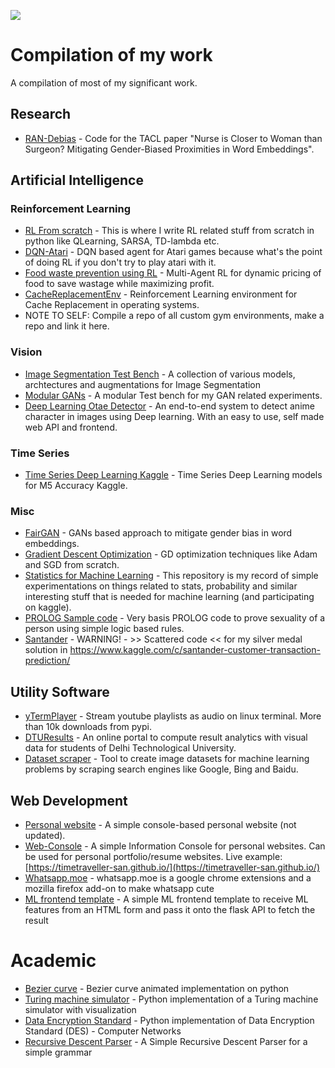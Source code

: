 ![](https://i.imgur.com/aFhIVnB.jpg)


# Compilation of my work
A compilation of most of my significant work. 

## Research
- [RAN-Debias](https://github.com/TimeTraveller-San/RAN-Debias) - Code for the TACL paper "Nurse is Closer to Woman than Surgeon? Mitigating Gender-Biased Proximities in Word Embeddings".


## Artificial Intelligence
### Reinforcement Learning
- [RL From scratch](https://github.com/TimeTraveller-San/RL_from_scratch) - This is where I write RL related stuff from scratch in python like QLearning, SARSA, TD-lambda etc.
- [DQN-Atari](https://github.com/TimeTraveller-San/DQN-Atari) - DQN based agent for Atari games because what's the point of doing RL if you don't try to play atari with it.
- [Food waste prevention using RL](https://github.com/TimeTraveller-San/FoodWastePrevention-RL) - Multi-Agent RL for dynamic pricing of food to save wastage while maximizing profit.
- [CacheReplacementEnv](https://github.com/TimeTraveller-San/CacheReplacementEnv) - Reinforcement Learning environment for Cache Replacement in operating systems.
- NOTE TO SELF: Compile a repo of all custom gym environments, make a repo and link it here.

### Vision
- [Image Segmentation Test Bench](https://github.com/TimeTraveller-San/Image_Segmentation) - A collection of various models, archtectures and augmentations for Image Segmentation
- [Modular GANs](https://github.com/TimeTraveller-San/Modular-GANs) - A modular Test bench for my GAN related experiments. 
- [Deep Learning Otae Detector](https://github.com/TimeTraveller-San/deep_learning_otae_detector) - An end-to-end system to detect anime character in images using Deep learning. With an easy to use, self made web API and frontend.

### Time Series
- [Time Series Deep Learning Kaggle](https://github.com/TimeTraveller-San/Time-Series-Deep-Learning-Kaggle) - Time Series Deep Learning models for M5 Accuracy Kaggle. 

### Misc
- [FairGAN](https://github.com/TimeTraveller-San/FairGAN) - GANs based approach to mitigate gender bias in word embeddings.
- [Gradient Descent Optimization](https://github.com/TimeTraveller-San/GradientDescent_Optimization) - GD optimization techniques like Adam and SGD from scratch.
- [Statistics for Machine Learning](https://github.com/TimeTraveller-San/stats-for-ml) - This repository is my record of simple experimentations on things related to stats, probability and similar interesting stuff that is needed for machine learning (and participating on kaggle).
- [PROLOG Sample code](https://github.com/TimeTraveller-San/IAmNotGay) - Very basis PROLOG code to prove sexuality of a person using simple logic based rules.
- [Santander](https://github.com/TimeTraveller-San/Santander) - WARNING! - >> Scattered code << for my silver medal solution in  https://www.kaggle.com/c/santander-customer-transaction-prediction/

## Utility Software
- [yTermPlayer](https://github.com/TimeTraveller-San/yTermPlayer) - Stream youtube playlists as audio on linux terminal. More than 10k downloads from pypi.
- [DTUResults](https://dturesult.com/) - An online portal to compute result analytics with visual data for students of Delhi Technological University.
- [Dataset scraper](https://github.com/TimeTraveller-San/DatasetScraper) - Tool to create image datasets for machine learning problems by scraping search engines like Google, Bing and Baidu. 

## Web Development
- [Personal website](https://github.com/TimeTraveller-San/Web-Console) - A simple console-based personal website (not updated).
- [Web-Console](https://github.com/TimeTraveller-San/Web-Console) - A simple Information Console for personal websites. Can be used for personal portfolio/resume websites. Live example: [https://timetraveller-san.github.io/](https://timetraveller-san.github.io/)
- [Whatsapp.moe](https://github.com/TimeTraveller-San/whatsapp.moe) - whatsapp.moe is a google chrome extensions and a mozilla firefox add-on to make whatsapp cute
- [ML frontend template](https://github.com/TimeTraveller-San/ML-frontend-template) - A simple ML frontend template to receive ML features from an HTML form and pass it onto the flask API to fetch the result

# Academic
- [Bezier curve](https://github.com/TimeTraveller-San/bezier-curve) - Bezier curve animated implementation on python
- [Turing machine simulator](https://github.com/TimeTraveller-San/Turing-machine-simulator) - Python implementation of a Turing machine simulator with visualization
- [Data Encryption Standard](https://github.com/TimeTraveller-San/Data-Encryption-Standard) - Python implementation of Data Encryption Standard (DES) - Computer Networks
- [Recursive Descent Parser](https://github.com/TimeTraveller-San/Recursive-Descent-Parser) - A Simple Recursive Descent Parser for a simple grammar
